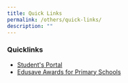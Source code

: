 ```yaml
---
title: Quick Links
permalink: /others/quick-links/
description: ""
---
```

### Quicklinks


*   [Student's Portal](https://staging.d19higur8fqack.amplifyapp.com/others/students-portal/)
*   [Edusave Awards for Primary Schools](https://staging.d19higur8fqack.amplifyapp.com/others/School-Updates/edusave-awards-for-primary-school/)